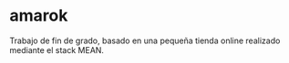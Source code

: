 # amarok

Trabajo de fin de grado, basado en una pequeña tienda online realizado mediante el stack MEAN.
